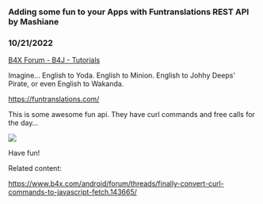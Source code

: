 ### Adding some fun to your Apps with Funtranslations REST API by Mashiane
### 10/21/2022
[B4X Forum - B4J - Tutorials](https://www.b4x.com/android/forum/threads/143670/)

Imagine… English to Yoda. English to Minion. English to Johhy Deeps' Pirate, or even English to Wakanda.  
  
<https://funtranslations.com/>  
  
This is some awesome fun api. They have curl commands and free calls for the day…  
  
![](https://www.b4x.com/android/forum/attachments/135097)  
  
Have fun!  
  
Related content:  
  
<https://www.b4x.com/android/forum/threads/finally-convert-curl-commands-to-javascript-fetch.143665/>